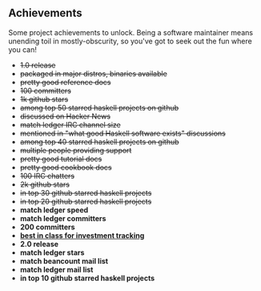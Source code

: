 ## Achievements

Some project achievements to unlock.
Being a software maintainer means unending toil in mostly-obscurity, so you've got to seek out the fun where you can!
<!-- https://www.reddit.com/r/haskell/comments/eddwbu/top_nonprogrammingrelated_haskell_apps -->

- ~~1.0 release~~
- ~~packaged in major distros, binaries available~~
- ~~pretty good reference docs~~
- ~~100 committers~~
- ~~1k github stars~~
- ~~among top 50 starred haskell projects on github~~
- ~~discussed on Hacker News~~
- ~~match ledger IRC channel size~~
- ~~mentioned in "what good Haskell software exists" discussions~~
- ~~among top 40 starred haskell projects on github~~
- ~~multiple people providing support~~
- ~~pretty good tutorial docs~~
- ~~pretty good cookbook docs~~
- ~~100 IRC chatters~~
- ~~2k github stars~~
- ~~in top 30 github starred haskell projects~~
- ~~in top 20 github starred haskell projects~~
- **match ledger speed**
- **match ledger committers**
- **200 committers**
- **[best in class for investment tracking](https://github.com/simonmichael/hledger/issues/1015)**
- **2.0 release**
- **match ledger stars**
- **match beancount mail list**
- **match ledger mail list**
- **in top 10 github starred haskell projects**
